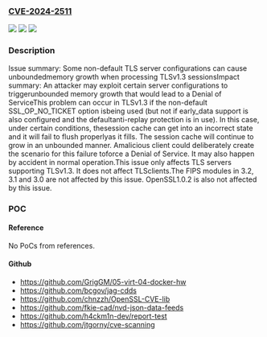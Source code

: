 ### [CVE-2024-2511](https://cve.mitre.org/cgi-bin/cvename.cgi?name=CVE-2024-2511)
![](https://img.shields.io/static/v1?label=Product&message=OpenSSL&color=blue)
![](https://img.shields.io/static/v1?label=Version&message=3.2.0%3C%203.2.2%20&color=brighgreen)
![](https://img.shields.io/static/v1?label=Vulnerability&message=Improperly%20Controlled%20Sequential%20Memory%20Allocation&color=brighgreen)

### Description

Issue summary: Some non-default TLS server configurations can cause unboundedmemory growth when processing TLSv1.3 sessionsImpact summary: An attacker may exploit certain server configurations to triggerunbounded memory growth that would lead to a Denial of ServiceThis problem can occur in TLSv1.3 if the non-default SSL_OP_NO_TICKET option isbeing used (but not if early_data support is also configured and the defaultanti-replay protection is in use). In this case, under certain conditions, thesession cache can get into an incorrect state and it will fail to flush properlyas it fills. The session cache will continue to grow in an unbounded manner. Amalicious client could deliberately create the scenario for this failure toforce a Denial of Service. It may also happen by accident in normal operation.This issue only affects TLS servers supporting TLSv1.3. It does not affect TLSclients.The FIPS modules in 3.2, 3.1 and 3.0 are not affected by this issue. OpenSSL1.0.2 is also not affected by this issue.

### POC

#### Reference
No PoCs from references.

#### Github
- https://github.com/GrigGM/05-virt-04-docker-hw
- https://github.com/bcgov/jag-cdds
- https://github.com/chnzzh/OpenSSL-CVE-lib
- https://github.com/fkie-cad/nvd-json-data-feeds
- https://github.com/h4ckm1n-dev/report-test
- https://github.com/jtgorny/cve-scanning

